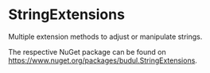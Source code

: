 # StringExtensions

Multiple extension methods to adjust or manipulate strings.

The respective NuGet package can be found on https://www.nuget.org/packages/budul.StringExtensions.
